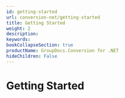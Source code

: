 ```yaml
---
id: getting-started
url: conversion-net/getting-started
title: Getting Started
weight: 2
description: 
keywords: 
bookCollapseSection: true
productName: GroupDocs.Conversion for .NET
hideChildren: False
---
```


# Getting Started


